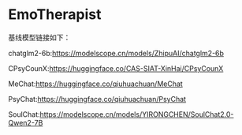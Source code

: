 # EmoTherapist
基线模型链接如下：

chatglm2-6b:https://modelscope.cn/models/ZhipuAI/chatglm2-6b

CPsyCounX:https://huggingface.co/CAS-SIAT-XinHai/CPsyCounX

MeChat:https://huggingface.co/qiuhuachuan/MeChat

PsyChat:https://huggingface.co/qiuhuachuan/PsyChat

SoulChat:https://modelscope.cn/models/YIRONGCHEN/SoulChat2.0-Qwen2-7B
